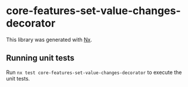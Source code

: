 # core-features-set-value-changes-decorator

This library was generated with [Nx](https://nx.dev).

## Running unit tests

Run `nx test core-features-set-value-changes-decorator` to execute the unit tests.
